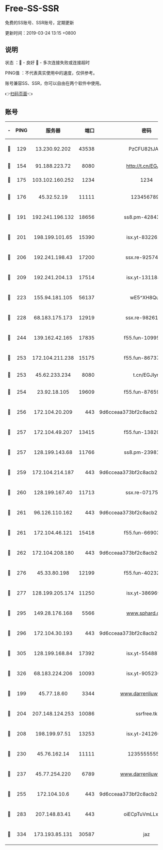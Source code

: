 # Free-SS-SSR

免费的SS账号、SSR账号，定期更新

更新时间：2019-03-24 13:15 +0800

## 说明

状态     ：🙂 - 良好 🙁 - 多次连接失败或连接超时

PING值   ：不代表真实使用中的速度，仅供参考。

账号兼容SS、SSR，你可以自由在两个软件中使用。

👉[扫码页面](https://liesauer.github.io/Free-SS-SSR/)👈

## 账号

|-|PING|服务器|端口|密码|加密方式|区域|
|:----:|:----:|:-----:|-----:|:----:|:----:|:----:|
|🙂|129|13.230.92.202|43538|PzCFU82tJAdZ|aes-256-cfb|JP|
|🙂|154|91.188.223.72|8080|http://t.cn/EGJIyrl|rc4-md5|RU|
|🙂|175|103.102.160.252|1234|1234|rc4-md5|JP|
|🙂|176|45.32.52.19|11111|1234567890|aes-256-cfb|JP|
|🙂|191|192.241.196.132|18656|ss8.pm-42843855|aes-256-cfb|US|
|🙂|201|198.199.101.65|15390|isx.yt-83226207|aes-256-cfb|US|
|🙂|206|192.241.198.43|17200|ssx.re-92574100|aes-256-cfb|US|
|🙂|209|192.241.204.13|17514|isx.yt-13118802|aes-256-cfb|US|
|🙂|223|155.94.181.105|56137|wE5^XH8Quw|aes-256-cfb|US|
|🙂|228|68.183.175.173|12919|ssx.re-98261099|aes-256-cfb|US|
|🙂|244|139.162.42.165|17835|f55.fun-10995182|aes-256-cfb|SG|
|🙂|253|172.104.211.238|15175|f55.fun-86737325|aes-256-cfb|US|
|🙂|253|45.62.233.234|8080|t.cn/EGJIyrl|rc4-md5|CA|
|🙂|254|23.92.18.105|19609|f55.fun-87659227|aes-256-cfb|US|
|🙂|256|172.104.20.209|443|9d6cceaa373bf2c8acb22e60b6a58be6|aes-256-cfb|US|
|🙂|257|172.104.49.207|13415|f55.fun-13820852|aes-256-cfb|SG|
|🙂|257|128.199.143.68|11766|ss8.pm-23981058|aes-256-cfb|SG|
|🙂|259|172.104.214.187|443|9d6cceaa373bf2c8acb22e60b6a58be6|aes-256-cfb|US|
|🙂|260|128.199.167.40|11713|ssx.re-07175601|aes-256-cfb|SG|
|🙂|261|96.126.110.162|443|9d6cceaa373bf2c8acb22e60b6a58be6|aes-256-cfb|US|
|🙂|261|172.104.46.121|15418|f55.fun-66903373|aes-256-cfb|SG|
|🙂|262|172.104.208.180|443|9d6cceaa373bf2c8acb22e60b6a58be6|aes-256-cfb|US|
|🙂|276|45.33.80.198|12199|f55.fun-40232335|aes-256-cfb|US|
|🙂|277|128.199.205.174|11250|isx.yt-38696916|aes-256-cfb|SG|
|🙂|295|149.28.176.168|5566|www.sphard.com|aes-256-cfb|AU|
|🙂|296|172.104.30.193|443|9d6cceaa373bf2c8acb22e60b6a58be6|aes-256-cfb|US|
|🙂|305|128.199.168.84|17392|isx.yt-55488760|aes-256-cfb|SG|
|🙂|326|68.183.224.206|10093|isx.yt-90523020|aes-256-cfb|SG|
|🙂|199|45.77.18.60|3344|www.darrenliuwei.com|aes-256-cfb|JP|
|🙂|204|207.148.124.253|10086|ssrfree.tk|aes-256-cfb|SG|
|🙂|208|198.199.97.51|13253|isx.yt-24126619|aes-256-cfb|US|
|🙂|230|45.76.162.14|11111|123555555555|aes-256-cfb|SG|
|🙂|237|45.77.254.220|6789|www.darrenliuwei.com|aes-256-cfb|SG|
|🙂|255|172.104.10.6|443|9d6cceaa373bf2c8acb22e60b6a58be6|aes-256-cfb|US|
|🙂|283|207.148.83.41|443|oiECpTuVmLLxk4Ts|aes-256-cfb|AU|
|🙂|334|173.193.85.131|30587|jaz|aes-256-cfb|US|
